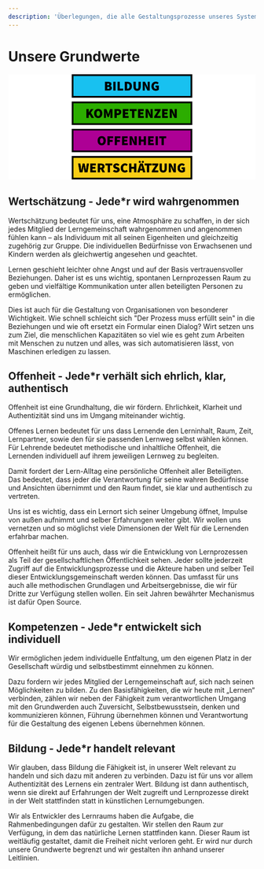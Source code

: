 ```yaml
---
description: 'Überlegungen, die alle Gestaltungsprozesse unseres Systems betreffen.'
---
```


# Unsere Grundwerte

![Die wichtigsten Grundsätze unserer Arbeit](./values.png)

## Wertschätzung - Jede\*r wird wahrgenommen

Wertschätzung bedeutet für uns, eine Atmosphäre zu schaffen, in der sich jedes Mitglied der Lerngemeinschaft wahrgenommen und angenommen fühlen kann – als Individuum mit all seinen Eigenheiten und gleichzeitig zugehörig zur Gruppe. Die individuellen Bedürfnisse von Erwachsenen und Kindern werden als gleichwertig angesehen und geachtet.

Lernen geschieht leichter ohne Angst und auf der Basis vertrauensvoller Beziehungen. Daher ist es uns wichtig, spontanen Lernprozessen Raum zu geben und vielfältige Kommunikation unter allen beteiligten Personen zu ermöglichen.

Dies ist auch für die Gestaltung von Organisationen von besonderer Wichtigkeit. Wie schnell schleicht sich "Der Prozess muss erfüllt sein" in die Beziehungen und wie oft ersetzt ein Formular einen Dialog? Wirt setzen uns zum Ziel, die menschlichen Kapazitäten so viel wie es geht zum Arbeiten mit Menschen zu nutzen und alles, was sich automatisieren lässt, von Maschinen erledigen zu lassen.

## Offenheit - Jede\*r verhält sich ehrlich, klar, authentisch

Offenheit ist eine Grundhaltung, die wir fördern. Ehrlichkeit, Klarheit und Authentizität sind uns im Umgang miteinander wichtig.

Offenes Lernen bedeutet für uns dass Lernende den Lerninhalt, Raum, Zeit, Lernpartner, sowie den für sie passenden Lernweg selbst wählen können. Für Lehrende bedeutet methodische und inhaltliche Offenheit, die Lernenden individuell auf ihrem jeweiligen Lernweg zu begleiten.

Damit fordert der Lern-Alltag eine persönliche Offenheit aller Beteiligten. Das bedeutet, dass jeder die Verantwortung für seine wahren Bedürfnisse und Ansichten übernimmt und den Raum findet, sie klar und authentisch zu vertreten.

Uns ist es wichtig, dass ein Lernort sich seiner Umgebung öffnet, Impulse von außen aufnimmt und selber Erfahrungen weiter gibt. Wir wollen uns vernetzen und so möglichst viele Dimensionen der Welt für die Lernenden erfahrbar machen.

Offenheit heißt für uns auch, dass wir die Entwicklung von Lernprozessen als Teil der gesellschaftlichen Öffentlichkeit sehen. Jeder sollte jederzeit Zugriff auf die Entwicklungsprozesse und die Akteure haben und selber Teil dieser Entwicklungsgemeinschaft werden können. Das umfasst für uns auch alle methodischen Grundlagen und Arbeitsergebnisse, die wir für Dritte zur Verfügung stellen wollen. Ein seit Jahren bewährter Mechanismus ist dafür Open Source.

## Kompetenzen - Jede\*r entwickelt sich individuell

Wir ermöglichen jedem individuelle Entfaltung, um den eigenen Platz in der Gesellschaft würdig und selbstbestimmt einnehmen zu können.

Dazu fordern wir jedes Mitglied der Lerngemeinschaft auf, sich nach seinen Möglichkeiten zu bilden. Zu den Basisfähigkeiten, die wir heute mit „Lernen“ verbinden, zählen wir neben der Fähigkeit zum verantwortlichen Umgang mit den Grundwerden auch Zuversicht, Selbstbewusstsein, denken und kommunizieren können, Führung übernehmen können und Verantwortung für die Gestaltung des eigenen Lebens übernehmen können.

## Bildung - Jede\*r handelt relevant

Wir glauben, dass Bildung die Fähigkeit ist, in unserer Welt relevant zu handeln und sich dazu mit anderen zu verbinden. Dazu ist für uns vor allem Authentizität des Lernens ein zentraler Wert. Bildung ist dann authentisch, wenn sie direkt auf Erfahrungen der Welt zugreift und Lernprozesse direkt in der Welt stattfinden statt in künstlichen Lernumgebungen.

Wir als Entwickler des Lernraums haben die Aufgabe, die Rahmenbedingungen dafür zu gestalten. Wir stellen den Raum zur Verfügung, in dem das natürliche Lernen stattfinden kann. Dieser Raum ist weitläufig gestaltet, damit die Freiheit nicht verloren geht. Er wird nur durch unsere Grundwerte begrenzt und wir gestalten ihn anhand unserer Leitlinien.

